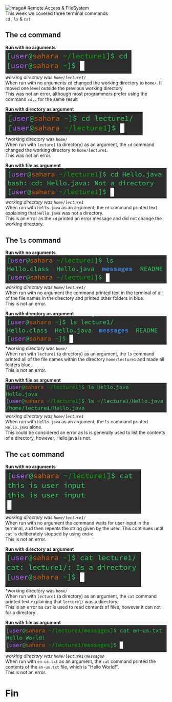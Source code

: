 ![image](https://github.com/PortableNukee/cse15l-lab-reports/assets/65773563/e4ba7e42-0f55-4ae8-aa96-d2aa6091fc0e)# Remote Access & FileSystem <br>
This week we covered three terminal commands<br>
`cd` , `ls` & `cat`<br>

## The `cd` command<br>
**Run with no arguments**<br>
![Image](cd1.png)<br>
*working directory was `home/lecture1/`*<br>
When run with no arguments `cd` changed the working directory to `home/`. It moved one level outside the previous working directory<br>
This was not an error, although most programmers prefer using the command `cd..` for the same result<br>

**Run with directory as argument**<br>
![Image](cd2.png)<br>
*working directory was `home/`<br>
When run with `lecture1` (a directory) as an argument, the `cd` command changed the working directory to `home/lecture1`.<br>
This was not an error.<br>

**Run with file as argument**<br>
![Image](cd3.png)<br>
*working directory was `home/lecture1`*<br>
When run with `Hello.java` as an argument, the `cd` command printed text explaining that `Hello.java` was not a directory.<br>
This is an error as the `cd` printed an error message and did not change the working directory.<br>

## The `ls` command<br>
**Run with no arguments**<br>
![Image](ls1.png)<br>
*working directory was `home/lecture1/`*<br>
When run with no argument the command printed text in the terminal of all of the file names in the directory and printed other folders in blue.<br>
This is not an error.<br>

**Run with directory as argument**<br>
![Image](ls2.png)<br>
*working directory was `home/`<br>
When run with `lecture1` (a directory) as an argument, the `ls` command printed all of the file names within the directory `home/lecture1` and made all folders blue. <br>
This is not an error.<br>

**Run with file as argument**<br>
![Image](ls3.png)<br>
*working directory was `home/lecture1`*<br>
When run with `Hello.java` as an argument, the `ls` command printed `Hello.java` alone.<br>
This could be considered an error as ls is generally used to list the contents of a directory, however, Hello.java is not.<br>

## The `cat` command<br>
**Run with no arguments**<br>
![Image](cat1.png)<br>
*working directory was `home/lecture1/`*<br>
When run with no argument the command waits for user input in the terminal, and then repeats the string given by the user. This continues until `cat` is deliberately stopped by using `cmd+d`<br>
This is not an error.<br>

**Run with directory as argument**<br>
![Image](cat2.png)<br>
*working directory was `home/`<br>
When run with `lecture1` (a directory) as an argument, the `cat` command printed text explaining that `lecture1/` was a directory. <br>
This is an error as `cat` is used to read contents of files, however it can not for a directory .<br>

**Run with file as argument**<br>
![Image](cat3.png)<br>
*working directory was `home/lecture1/messages`*<br>
When run with `en-us.txt` as an argument, the `cat` command printed the contents of the `en-us.txt` file, which is "Hello World!".<br>
This is not an error.<br>
# Fin






